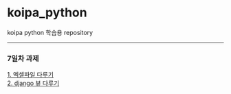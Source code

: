 # koipa_python
koipa python 학습용 repository

------------------------------

### 7일차 과제  
[1. 엑셀파일 다루기](https://github.com/MinHeum/koipa_python/blob/main/210512-hw01/1.py)  
[2. django 뷰 다루기](https://github.com/MinHeum/koipa_python/blob/main/210512-hw02/MyProject/MyApp/views.py)  

